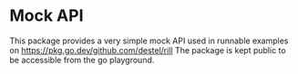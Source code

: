# Mock API

This package provides a very simple mock API used in runnable examples on https://pkg.go.dev/github.com/destel/rill
The package is kept public to be accessible from the go playground.